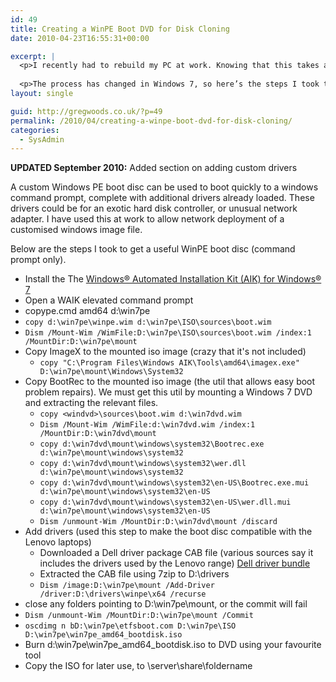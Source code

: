 ```yaml
---
id: 49
title: Creating a WinPE Boot DVD for Disk Cloning
date: 2010-04-23T16:55:31+00:00

excerpt: |
  <p>I recently had to rebuild my PC at work. Knowing that this takes about a week to get fully up to speed, I thought it’d be useful to image the disk once I’d got all the apps installed, so that other devs can quickly get up and running. The last time I did this was 2008 using Vista, and unfortunately, I’d lost the WinPE (Preinstall Environment) boot disk required to do the cloning.</p>
  
  <p>The process has changed in Windows 7, so here’s the steps I took to create a Windows 7 working WinPE boot disk. </p>
layout: single

guid: http://gregwoods.co.uk/?p=49
permalink: /2010/04/creating-a-winpe-boot-dvd-for-disk-cloning/
categories:
  - SysAdmin
---
```

**UPDATED September 2010:** Added section on adding custom drivers

A custom Windows PE boot disc can be used to boot quickly to a windows command prompt, complete with additional drivers already loaded. These drivers could be for an exotic hard disk controller, or unusual network adapter. I have used this at work to allow network deployment of a customised windows image file. 

Below are the steps I took to get a useful WinPE boot disc (command prompt only).

  * Install the The [Windows® Automated Installation Kit (AIK) for Windows® 7](http://www.microsoft.com/downloads/details.aspx?familyid=696DD665-9F76-4177-A811-39C26D3B3B34&displaylang=en)
  * Open a WAIK elevated command prompt
  * copype.cmd amd64 d:\win7pe
  * `copy d:\win7pe\winpe.wim d:\win7pe\ISO\sources\boot.wim`
  * `Dism /Mount-Wim /WimFile:D:\win7pe\ISO\sources\boot.wim /index:1 /MountDir:D:\win7pe\mount`
  * Copy ImageX to the mounted iso image (crazy that it's not included) 
      * `copy "C:\Program Files\Windows AIK\Tools\amd64\imagex.exe" D:\win7pe\mount\Windows\System32`
  * Copy BootRec to the mounted iso image (the util that allows easy boot problem repairs). We must get this util by mounting a Windows 7 DVD and extracting the relevant files. 
      * `copy <windvd>\sources\boot.wim d:\win7dvd.wim`
      * `Dism /Mount-Wim /WimFile:d:\win7dvd.wim /index:1 /MountDir:D:\win7dvd\mount`
      * `copy d:\win7dvd\mount\windows\system32\Bootrec.exe d:\win7pe\mount\windows\system32`
      * `copy d:\win7dvd\mount\windows\system32\wer.dll d:\win7pe\mount\windows\system32`
      * `copy d:\win7dvd\mount\windows\system32\en-US\Bootrec.exe.mui d:\win7pe\mount\windows\system32\en-US`
      * `copy d:\win7dvd\mount\windows\system32\en-US\wer.dll.mui d:\win7pe\mount\windows\system32\en-US`
      * `Dism /unmount-Wim /MountDir:D:\win7dvd\mount /discard`
  * Add drivers (used this step to make the boot disc compatible with the Lenovo laptops) 
      * Downloaded a Dell driver package CAB file (various sources say it includes the drivers used by the Lenovo range) [Dell driver bundle](http://support.dell.com/support/downloads/download.aspx?c=us&cs=04&l=en&s=gen&catid=-1&dateid=-1&deviceid=22327&devlib=0&fileid=360733&formatcnt=0&formatid=-1&impid=-1&libid=36&os=WLH&osl=en&releaseid=R247360&servicetag=&SystemID=LAT_E6400&typecnt=0&typeid=-1&vercnt=2)
      * Extracted the CAB file using 7zip to D:\drivers
      * `Dism /image:D:\win7pe\mount /Add-Driver /driver:D:\drivers\winpe\x64 /recurse`
  * close any folders pointing to D:\win7pe\mount, or the commit will fail
  * `Dism /unmount-Wim /MountDir:D:\win7pe\mount /Commit`
  * `oscdimg n bD:\win7pe\etfsboot.com D:\win7pe\ISO D:\win7pe\win7pe_amd64_bootdisk.iso`
  * Burn d:\win7pe\win7pe\_amd64\_bootdisk.iso to DVD using your favourite tool
  * Copy the ISO for later use, to \\server\share\foldername